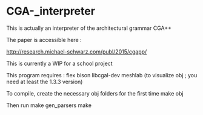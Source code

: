 # CGA-_interpreter

This is actually an interpreter of the architectural grammar CGA++

The paper is accessible here :

http://research.michael-schwarz.com/publ/2015/cgapp/

This is currently a WIP for a school project

This program requires :
  flex
  bison
  libcgal-dev
  meshlab (to visualize obj ; you need at least the 1.3.3 version)

To compile, create the necessary obj folders for the first time
  make obj

Then run
  make gen_parsers
  make
